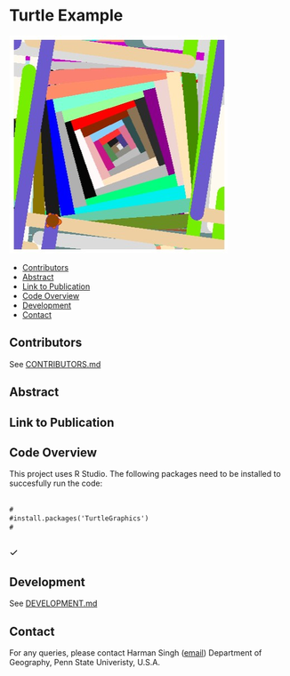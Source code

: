 # Turtle Example
<p dir="auto">
<a href="https://opensource.org/licenses/MIT" rel="nofollow"></a>
</a><img src="https://github.com/harmansingh1412/Paper-Publishing-Template/blob/main/Images/turtle_image.jpg" style="max-width: 100%;">
</a>
</p>

<ul dir="auto">
<li><a href="#contributors">Contributors</a></li>
<li><a href="#abstract">Abstract</a></li>
<li><a href="#linktopublication">Link to Publication</a></li>
<li><a href="#codeoverview">Code Overview</a></li>
<li><a href="#development">Development</a></li>
<li><a href="#contact">Contact</a></li>
</ul>

## Contributors
<p dir="auto">See <a href="https://github.com/harmansingh1412/test/blob/main/CONTRIBUTORS.md">CONTRIBUTORS.md</a></p>

## Abstract
 
## Link to Publication

## Code Overview

This project uses R Studio. The following packages need to be installed to succesfully run the code:
<div class="snippet-clipboard-content notranslate position-relative overflow-auto">
 <pre class="notranslate">
 <code> 
#
#install.packages('TurtleGraphics')
#
</code>
</pre><div class="zeroclipboard-container position-absolute right-0 top-0">
    <clipboard-copy aria-label="Copy" class="ClipboardButton btn js-clipboard-copy m-2 p-0 tooltipped-no-delay" data-copy-feedback="Copied!" data-tooltip-direction="w" value="# The repos argument is just to skip the repo selection.
# You can simply omit the argument if you want.
#
install.packages(c('abind', 'foreach', 'progress'), repos = 'http://cran.us.r-project.org')

devtools::install_github('Weiming-Hu/RAnEnExtra')" tabindex="0" role="button" style="display: inherit;">
      <svg aria-hidden="true" height="16" viewBox="0 0 16 16" version="1.1" width="16" data-view-component="true" class="octicon octicon-copy js-clipboard-copy-icon m-2">
    <path d="M0 6.75C0 5.784.784 5 1.75 5h1.5a.75.75 0 0 1 0 1.5h-1.5a.25.25 0 0 0-.25.25v7.5c0 .138.112.25.25.25h7.5a.25.25 0 0 0 .25-.25v-1.5a.75.75 0 0 1 1.5 0v1.5A1.75 1.75 0 0 1 9.25 16h-7.5A1.75 1.75 0 0 1 0 14.25Z"></path><path d="M5 1.75C5 .784 5.784 0 6.75 0h7.5C15.216 0 16 .784 16 1.75v7.5A1.75 1.75 0 0 1 14.25 11h-7.5A1.75 1.75 0 0 1 5 9.25Zm1.75-.25a.25.25 0 0 0-.25.25v7.5c0 .138.112.25.25.25h7.5a.25.25 0 0 0 .25-.25v-7.5a.25.25 0 0 0-.25-.25Z"></path>
</svg>
      <svg aria-hidden="true" height="16" viewBox="0 0 16 16" version="1.1" width="16" data-view-component="true" class="octicon octicon-check js-clipboard-check-icon color-fg-success d-none m-2">
    <path d="M13.78 4.22a.75.75 0 0 1 0 1.06l-7.25 7.25a.75.75 0 0 1-1.06 0L2.22 9.28a.751.751 0 0 1 .018-1.042.751.751 0 0 1 1.042-.018L6 10.94l6.72-6.72a.75.75 0 0 1 1.06 0Z"></path>
</svg>
    </clipboard-copy>
  </div></div>

## Development
<p dir="auto">See <a href="https://github.com/harmansingh1412/test/blob/main/DEVELOPMENT.md">DEVELOPMENT.md</a></p>

## Contact

For any queries, please contact
Harman Singh 
(<a href=mailto:hxs5376@psu.edu>email</a>)
Department of Geography, 
Penn State Univeristy, U.S.A.

